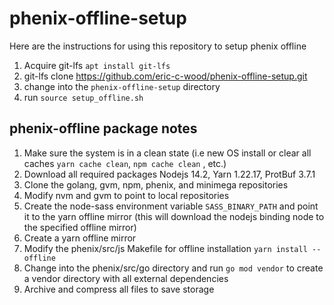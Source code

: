 # phenix-offline-setup
Here are the instructions for using this repository to setup phenix offline
1) Acquire git-lfs `apt install git-lfs`
2) git-lfs clone https://github.com/eric-c-wood/phenix-offline-setup.git
3) change into the `phenix-offline-setup` directory
4) run `source setup_offline.sh`

## phenix-offline package notes
1) Make sure the system is in a clean state (i.e new OS install or clear all caches `yarn cache clean`, `npm cache clean` , etc.)
2) Download all required packages Nodejs 14.2, Yarn 1.22.17, ProtBuf 3.7.1
3) Clone the golang, gvm, npm, phenix, and minimega repositories
4) Modify nvm and gvm to point to local repositories
5) Create the node-sass environment variable `SASS_BINARY_PATH` and point it to the yarn offline mirror (this will download the nodejs binding node to the specified offline mirror)
6) Create a yarn offline mirror
7) Modify the phenix/src/js Makefile for offline installation `yarn install --offline`
8) Change into the phenix/src/go directory and run `go mod vendor` to create a vendor directory with all external dependencies
9) Archive and compress all files to save storage
